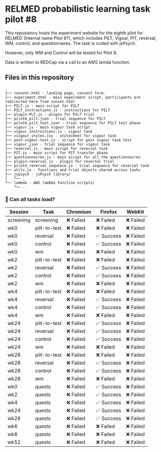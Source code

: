 # RELMED probabilistic learning task pilot #8
This reposistory hosts the experiment website for the eighth pilot for RELMED (Internal name Pilot 8?), which includes PILT, Vigour, PIT, reversal, WM, control, and questionnaires. The task is coded with jsPsych.

However, only WM and Control will be tested for Pilot 8.

Data is written to REDCap via a call to an AWS lamda function.

## Files in this repository
```
.
├── consent.html - landing page, consent form.
├── experiment.html - main experiment script, participants are redirected here from conset.html
├── PILT.js - main script for PILT
├── PILT_instructions.js - instructions for PILT
├── plugin-PLT.js - plugin for PILT trial
├── pilot6_pilt.json - trial sequence for PILT
├── pilot6_pilt_test.json - trial sequence for PILT test phase
├── vigour.js - main vigour task script
├── vigour_instructions.js - vigour task 
├── visgour_styles.css - stylesheet for vigour task
├── post-vigour-test.js - script for post vigour task test
├── vigour.json - trial sequence for vigour task
├── reversal.js - main script for reversal task
├── PIT.js - main script for PIT transfer phase
├── questionnaires.js - main script for all the questionnaires
├── plugin-reversal.js - plugin for reversal trial
├── pilot4_reversal_sequence.js - trial sequence for reversal task
├── utils.js - functions and trial objects shared across tasks
├── jspsych - jsPsych library/
│   └── .
└── lambda - AWS lambda function scripts/
    └── .
```


<!-- LOADING-TEST-RESULTS -->

### 🧪 Can all tasks load?

| Session | Task | Chromium | Firefox | WebKit |
|---------|------|----------|---------|--------|
| screening | screening | ❌ Failed | ❌ Failed | ❌ Failed |
| wk0 | pilt-to-test | ❌ Failed | ❌ Failed | ❌ Failed |
| wk0 | reversal | ❌ Failed | ✅ Success | ❌ Failed |
| wk0 | control | ❌ Failed | ✅ Success | ❌ Failed |
| wk0 | wm | ❌ Failed | ❌ Failed | ❌ Failed |
| wk2 | pilt-to-test | ❌ Failed | ❌ Failed | ❌ Failed |
| wk2 | reversal | ❌ Failed | ✅ Success | ❌ Failed |
| wk2 | control | ❌ Failed | ✅ Success | ❌ Failed |
| wk2 | wm | ❌ Failed | ❌ Failed | ❌ Failed |
| wk4 | pilt-to-test | ❌ Failed | ❌ Failed | ❌ Failed |
| wk4 | reversal | ❌ Failed | ✅ Success | ❌ Failed |
| wk4 | control | ❌ Failed | ✅ Success | ❌ Failed |
| wk4 | wm | ❌ Failed | ❌ Failed | ❌ Failed |
| wk24 | pilt-to-test | ❌ Failed | ✅ Success | ❌ Failed |
| wk24 | reversal | ❌ Failed | ✅ Success | ❌ Failed |
| wk24 | control | ❌ Failed | ✅ Success | ❌ Failed |
| wk24 | wm | ❌ Failed | ❌ Failed | ❌ Failed |
| wk28 | pilt-to-test | ❌ Failed | ❌ Failed | ❌ Failed |
| wk28 | reversal | ❌ Failed | ✅ Success | ❌ Failed |
| wk28 | control | ❌ Failed | ✅ Success | ❌ Failed |
| wk28 | wm | ❌ Failed | ❌ Failed | ❌ Failed |
| wk0 | quests | ❌ Failed | ✅ Success | ❌ Failed |
| wk2 | quests | ❌ Failed | ✅ Success | ❌ Failed |
| wk4 | quests | ❌ Failed | ✅ Success | ❌ Failed |
| wk24 | quests | ❌ Failed | ✅ Success | ❌ Failed |
| wk28 | quests | ❌ Failed | ✅ Success | ❌ Failed |
| wk6 | quests | ❌ Failed | ❌ Failed | ❌ Failed |
| wk8 | quests | ❌ Failed | ❌ Failed | ❌ Failed |
| wk52 | quests | ❌ Failed | ❌ Failed | ❌ Failed |

<!-- LOADING-TEST-RESULTS -->